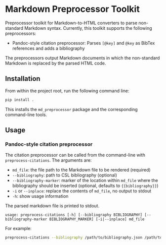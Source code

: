 # Markdown Preprocessor Toolkit

Preprocessor toolkit for Markdown-to-HTML converters to parse non-standard 
Markdown syntax. 
Currently, this toolkit supports the following preprocessors:

- Pandoc-style citation preprocessor: Parses `[@key]` and `@key` as BibTex 
  references and adds a bibliography

The preprocessors output Markdown documents in which the non-standard Markdown 
is replaced by the parsed HTML code.

## Installation

From within the project root, run the following command line:

```bash
pip install .
```

This installs the `md_preprocessor` package and the corresponding command-line 
tools.

## Usage

### Pandoc-style citation preprocessor

The citation preprocessor can be called from the command-line with 
`preprocess-citations`. The arguments are:

  - `md_file`: the file path to the Markdown file to be rendered (required)
  - `--bibliography`: path to CSL bibliography (optional) 
  - `--bibliography-marker`: marker of the location within `md_file` where the  
    bibliography should be inserted (optional, defaults to `{{bibliography}}`)
  - `-i` or `--inplace`: replace the contents of `md_file`, no output to stdout
  - `-h`: show usage information

The parsed markdown file is printed to stdout.

```
usage: preprocess-citations [-h] [--bibliography BIBLIOGRAPHY] [--bibliography-marker BIBLIOGRAPHY_MARKER] [-i|--inplace] md_file
```

For example:

```bash
preprocess-citations --bibliography /path/to/bibliography.json /path/to/document.md > /path/to/parsed-document.md
```
